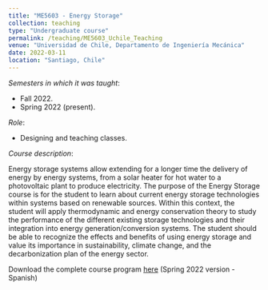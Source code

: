 ```yaml
---
title: "ME5603 - Energy Storage"
collection: teaching
type: "Undergraduate course"
permalink: /teaching/ME5603_Uchile_Teaching
venue: "Universidad de Chile, Departamento de Ingeniería Mecánica"
date: 2022-03-11
location: "Santiago, Chile"
---
```


*Semesters in which it was taught*:
* Fall 2022.
* Spring 2022 (present).

*Role*:
* Designing and teaching classes.

*Course description*: 

Energy storage systems allow extending for a longer time the delivery of energy by energy systems, from a solar heater for hot water to a photovoltaic plant to produce electricity. The purpose of the Energy Storage course is for the student to learn about current energy storage technologies within systems based on renewable sources. Within this context, the student will apply thermodynamic and energy conservation theory to study the performance of the different existing storage technologies and their integration into energy generation/conversion systems. The student should be able to recognize the effects and benefits of using energy storage and value its importance in sustainability, climate change, and the decarbonization plan of the energy sector.

Download the complete course program [here](https://icalder-vsqz.github.io/files/2022_07_04_ME5603.pdf) (Spring 2022 version - Spanish)

